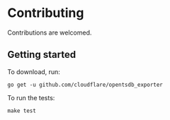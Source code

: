 # Contributing

Contributions are welcomed.

## Getting started

To download, run:

    go get -u github.com/cloudflare/opentsdb_exporter

To run the tests:

    make test
